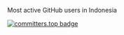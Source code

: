 Most active GitHub users in Indonesia

[![committers.top badge](https://user-badge.committers.top/indonesia_private/mjamilasfihani.svg)](https://user-badge.committers.top/indonesia_private/mjamilasfihani)
